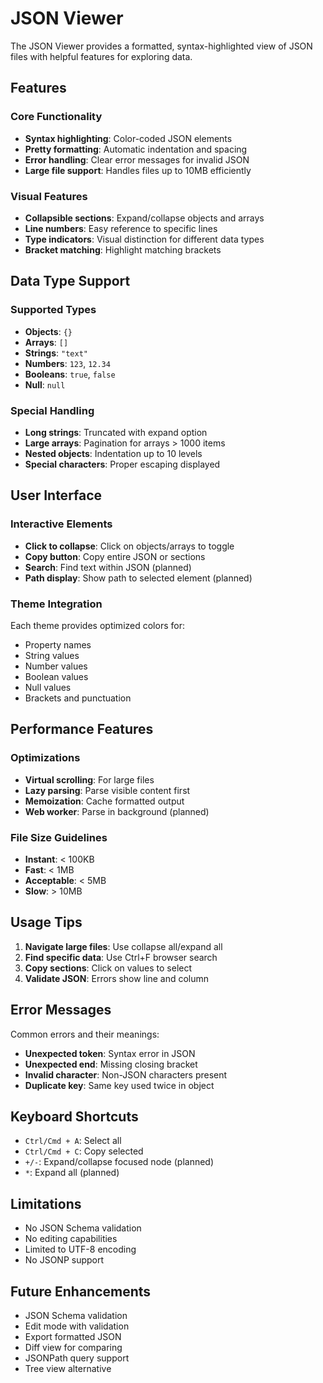 # JSON Viewer

The JSON Viewer provides a formatted, syntax-highlighted view of JSON files with helpful features for exploring data.

## Features

### Core Functionality
- **Syntax highlighting**: Color-coded JSON elements
- **Pretty formatting**: Automatic indentation and spacing
- **Error handling**: Clear error messages for invalid JSON
- **Large file support**: Handles files up to 10MB efficiently

### Visual Features
- **Collapsible sections**: Expand/collapse objects and arrays
- **Line numbers**: Easy reference to specific lines
- **Type indicators**: Visual distinction for different data types
- **Bracket matching**: Highlight matching brackets

## Data Type Support

### Supported Types
- **Objects**: `{}`
- **Arrays**: `[]`
- **Strings**: `"text"`
- **Numbers**: `123`, `12.34`
- **Booleans**: `true`, `false`
- **Null**: `null`

### Special Handling
- **Long strings**: Truncated with expand option
- **Large arrays**: Pagination for arrays > 1000 items
- **Nested objects**: Indentation up to 10 levels
- **Special characters**: Proper escaping displayed

## User Interface

### Interactive Elements
- **Click to collapse**: Click on objects/arrays to toggle
- **Copy button**: Copy entire JSON or sections
- **Search**: Find text within JSON (planned)
- **Path display**: Show path to selected element (planned)

### Theme Integration
Each theme provides optimized colors for:
- Property names
- String values
- Number values
- Boolean values
- Null values
- Brackets and punctuation

## Performance Features

### Optimizations
- **Virtual scrolling**: For large files
- **Lazy parsing**: Parse visible content first
- **Memoization**: Cache formatted output
- **Web worker**: Parse in background (planned)

### File Size Guidelines
- **Instant**: < 100KB
- **Fast**: < 1MB
- **Acceptable**: < 5MB
- **Slow**: > 10MB

## Usage Tips

1. **Navigate large files**: Use collapse all/expand all
2. **Find specific data**: Use Ctrl+F browser search
3. **Copy sections**: Click on values to select
4. **Validate JSON**: Errors show line and column

## Error Messages

Common errors and their meanings:
- **Unexpected token**: Syntax error in JSON
- **Unexpected end**: Missing closing bracket
- **Invalid character**: Non-JSON characters present
- **Duplicate key**: Same key used twice in object

## Keyboard Shortcuts

- `Ctrl/Cmd + A`: Select all
- `Ctrl/Cmd + C`: Copy selected
- `+/-`: Expand/collapse focused node (planned)
- `*`: Expand all (planned)

## Limitations

- No JSON Schema validation
- No editing capabilities
- Limited to UTF-8 encoding
- No JSONP support

## Future Enhancements

- JSON Schema validation
- Edit mode with validation
- Export formatted JSON
- Diff view for comparing
- JSONPath query support
- Tree view alternative